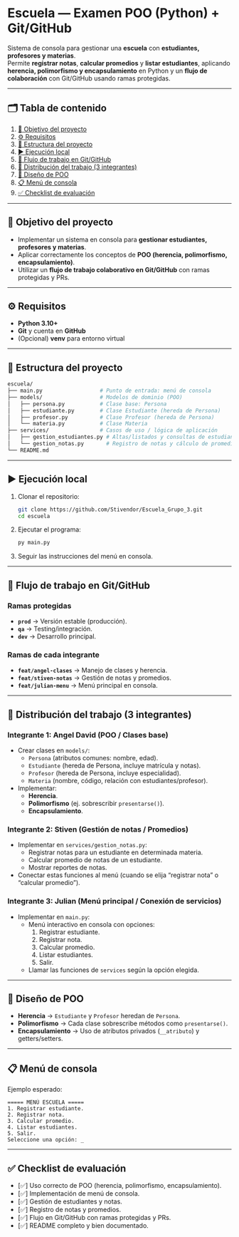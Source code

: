 # Escuela — Examen POO (Python) + Git/GitHub

Sistema de consola para gestionar una **escuela** con **estudiantes, profesores y materias**.  
Permite **registrar notas**, **calcular promedios** y **listar estudiantes**, aplicando **herencia, polimorfismo y encapsulamiento** en Python y un **flujo de colaboración** con Git/GitHub usando ramas protegidas.

---

## 🗂 Tabla de contenido

1. [🎯 Objetivo del proyecto](#-objetivo-del-proyecto)  
2. [⚙️ Requisitos](#️-requisitos)  
3. [📂 Estructura del proyecto](#-estructura-del-proyecto)  
4. [▶️ Ejecución local](#️-ejecución-local)  
5. [🔀 Flujo de trabajo en Git/GitHub](#-flujo-de-trabajo-en-gitgithub)  
6. [👥 Distribución del trabajo (3 integrantes)](#-distribución-del-trabajo-3-integrantes)  
7. [🧩 Diseño de POO](#-diseño-de-poo)  
8. [📋 Menú de consola](#-menú-de-consola)  
9. [✅ Checklist de evaluación](#-checklist-de-evaluación)  

---

## 🎯 Objetivo del proyecto

- Implementar un sistema en consola para **gestionar estudiantes, profesores y materias**.  
- Aplicar correctamente los conceptos de **POO (herencia, polimorfismo, encapsulamiento)**.  
- Utilizar un **flujo de trabajo colaborativo en Git/GitHub** con ramas protegidas y PRs.  

---

## ⚙️ Requisitos

- **Python 3.10+**  
- **Git** y cuenta en **GitHub**  
- (Opcional) **venv** para entorno virtual  

---

## 📂 Estructura del proyecto

```bash
escuela/
├── main.py                  # Punto de entrada: menú de consola
├── models/                  # Modelos de dominio (POO)
│   ├── persona.py           # Clase base: Persona
│   ├── estudiante.py        # Clase Estudiante (hereda de Persona)
│   ├── profesor.py          # Clase Profesor (hereda de Persona)
│   └── materia.py           # Clase Materia
├── services/                # Casos de uso / lógica de aplicación
│   ├── gestion_estudiantes.py # Altas/listados y consultas de estudiantes
│   └── gestion_notas.py       # Registro de notas y cálculo de promedios
└── README.md
```

---

## ▶️ Ejecución local

1. Clonar el repositorio:
   ```bash
   git clone https://github.com/Stivendor/Escuela_Grupo_3.git
   cd escuela
   ```

2. Ejecutar el programa:
   ```bash
   py main.py
   ```

3. Seguir las instrucciones del menú en consola.

---

## 🔀 Flujo de trabajo en Git/GitHub

### Ramas protegidas
- **`prod`** → Versión estable (producción).  
- **`qa`** → Testing/integración.  
- **`dev`** → Desarrollo principal.  

### Ramas de cada integrante
- **`feat/angel-clases`** → Manejo de clases y herencia.  
- **`feat/stiven-notas`** → Gestión de notas y promedios.  
- **`feat/julian-menu`** → Menú principal en consola.  

---

## 👥 Distribución del trabajo (3 integrantes)

### Integrante 1: Angel David (POO / Clases base)
- Crear clases en `models/`:
  - `Persona` (atributos comunes: nombre, edad).
  - `Estudiante` (hereda de Persona, incluye matrícula y notas).
  - `Profesor` (hereda de Persona, incluye especialidad).
  - `Materia` (nombre, código, relación con estudiantes/profesor).
- Implementar:
  - **Herencia**.
  - **Polimorfismo** (ej. sobrescribir `presentarse()`).
  - **Encapsulamiento**.

### Integrante 2: Stiven (Gestión de notas / Promedios)
- Implementar en `services/gestion_notas.py`:
  - Registrar notas para un estudiante en determinada materia.
  - Calcular promedio de notas de un estudiante.
  - Mostrar reportes de notas.
- Conectar estas funciones al menú (cuando se elija “registrar nota” o “calcular promedio”).

### Integrante 3: Julian (Menú principal / Conexión de servicios)
- Implementar en `main.py`:
  - Menú interactivo en consola con opciones:
    1. Registrar estudiante.
    2. Registrar nota.
    3. Calcular promedio.
    4. Listar estudiantes.
    5. Salir.
  - Llamar las funciones de `services` según la opción elegida.

---

## 🧩 Diseño de POO

- **Herencia** → `Estudiante` y `Profesor` heredan de `Persona`.  
- **Polimorfismo** → Cada clase sobrescribe métodos como `presentarse()`.  
- **Encapsulamiento** → Uso de atributos privados (`__atributo`) y getters/setters.  

---

## 📋 Menú de consola

Ejemplo esperado:

```text
===== MENÚ ESCUELA =====
1. Registrar estudiante.
2. Registrar nota.
3. Calcular promedio.
4. Listar estudiantes.
5. Salir.
Seleccione una opción: _
```

---

## ✅ Checklist de evaluación

- [✅] Uso correcto de POO (herencia, polimorfismo, encapsulamiento).  
- [✅] Implementación de menú de consola.  
- [✅] Gestión de estudiantes y notas.  
- [✅] Registro de notas y promedios.  
- [✅] Flujo en Git/GitHub con ramas protegidas y PRs.  
- [✅] README completo y bien documentado.  